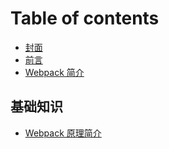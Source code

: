 # Table of contents

* [封面](README.md)
* [前言](index.md)
* [Webpack 简介](01-webpack.md)

## 基础知识

* [Webpack 原理简介](ji-chu-zhi-shi/webpack-yuan-li-jian-jie.md)

